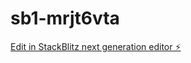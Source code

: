 # sb1-mrjt6vta

[Edit in StackBlitz next generation editor ⚡️](https://stackblitz.com/~/github.com/aquajm888/sb1-mrjt6vta)